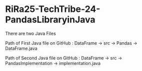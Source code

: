 # RiRa25-TechTribe-24-PandasLibraryinJava

There are two Java Files

Path of First Java file on GitHub : DataFrame -> src -> Pandas -> DataFrame.java

Path of Second Java file on GitHub : DataFrame -> src -> PandasImplementation -> implementation.java
